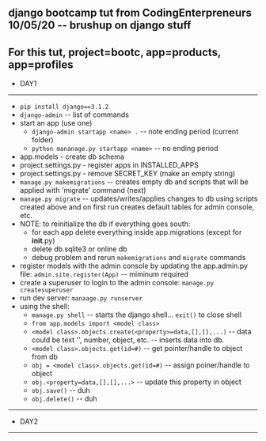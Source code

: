 django bootcamp tut from CodingEnterpreneurs 10/05/20 -- brushup on django stuff
---
For this tut, project=bootc, app=products, app=profiles
---
  * DAY1
---
* `pip install django==3.1.2`
* `django-admin` -- list of commands
* start an app (use one)
  * `django-admin startapp <name> .` -- note ending period (current folder)
  * `python mananage.py startapp <name>` -- no ending period
* app.models - create db schema
* project.settings.py - register apps in  INSTALLED_APPS
* project.settings.py - remove SECRET_KEY (make an empty string)
* `manage.py makemigrations` -- creates empty db and scripts that will be applied with 'migrate' command (next)
* `manage.py migrate` -- updates/writes/applies changes to db using scripts created above and on first run creates default tables for admin console, etc.
* NOTE: to reinitialize the db if everything goes south:
  * for each app delete everything inside app.migrations (except for __init__.py) 
  * delete db.sqlite3 or online db
  * debug problem and rerun `makemigrations` and `migrate` commands
* register models with the admin console by updating the app.admin.py file: `admin.site.register(App)` -- miminum required
* create a superuser to login to the admin console: `manage.py createsuperuser`
* run dev server: `manaage.py runserver`
* using the shell:
  * `manage.py shell` -- starts the django shell... `exit()` to close shell
  * `from app.models import <model class>`
  * `<model class>.objects.create(<property>=data,[],[],...)` -- data could be text '', number, object, etc. -- inserts data into db.
  * `<model class>.objects.get(id=#)` -- get pointer/handle to object from db
  * `obj = <model class>.objects.get(id=#)` -- assign poiner/handle to object
  * `obj.<property=data,[],[],...>` -- update this property in object
  * `obj.save()` -- duh
  * `obj.delete()` -- duh
---
  * DAY2
---










